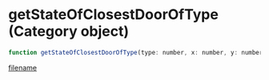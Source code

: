# getStateOfClosestDoorOfType (Category object)

```js
function getStateOfClosestDoorOfType(type: number, x: number, y: number, z: number, locked: booleanPtr, heading: numberPtr): Array
```

[filename](getStateOfClosestDoorOfType_m.md ':include')